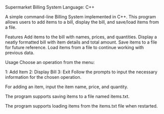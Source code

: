 Supermarket Billing System
Language: C++

A simple command-line Billing System implemented in C++. This program allows users to add items to a bill, display the bill, and save/load items from a file.

Features
Add items to the bill with names, prices, and quantities.
Display a neatly formatted bill with item details and total amount.
Save items to a file for future reference.
Load items from a file to continue working with previous data.

Usage
Choose an operation from the menu:

1: Add Item
2: Display Bill
3: Exit
Follow the prompts to input the necessary information for the chosen operation.

For adding an item, input the item name, price, and quantity.

The program supports saving items to a file named items.txt.

The program supports loading items from the items.txt file when restarted.

